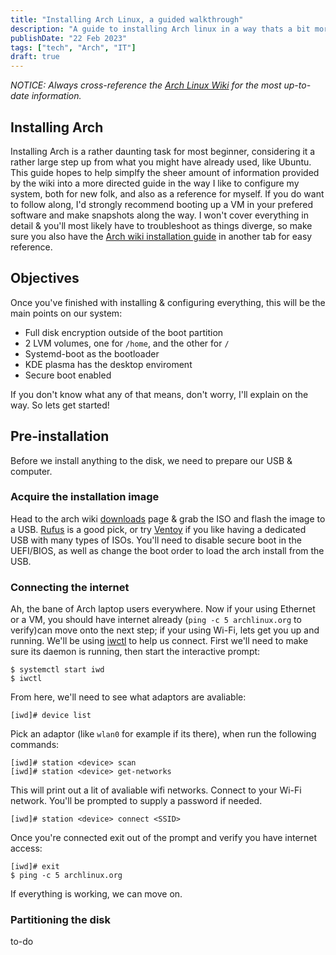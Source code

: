 ```yaml
---
title: "Installing Arch Linux, a guided walkthrough"
description: "A guide to installing Arch linux in a way thats a bit more guided, and can be used as a reference point"
publishDate: "22 Feb 2023"
tags: ["tech", "Arch", "IT"]
draft: true
---
```


_NOTICE: Always cross-reference the [Arch Linux Wiki](https://wiki.archlinux.org/) for the most up-to-date information._

## Installing Arch

Installing Arch is a rather daunting task for most beginner, considering it a rather large step up from what you might have already used, like Ubuntu. This guide hopes to help simplfy the sheer amount of information provided by the wiki into a more directed guide in the way I like to configure my system, both for new folk, and also as a reference for myself. If you do want to follow along, I'd strongly recommend booting up a VM in your prefered software and make snapshots along the way. I won't cover everything in detail & you'll most likely have to troubleshoot as things diverge, so make sure you also have the [Arch wiki installation guide](https://wiki.archlinux.org/title/Installation_guide) in another tab for easy reference.

## Objectives

Once you've finished with installing & configuring everything, this will be the main points on our system:

- Full disk encryption outside of the boot partition
- 2 LVM volumes, one for `/home`, and the other for `/`
- Systemd-boot as the bootloader
- KDE plasma has the desktop enviroment
- Secure boot enabled

If you don't know what any of that means, don't worry, I'll explain on the way. So lets get started!

## Pre-installation

Before we install anything to the disk, we need to prepare our USB & computer.

### Acquire the installation image

Head to the arch wiki [downloads](https://archlinux.org/download/) page & grab the ISO and flash the image to a USB. [Rufus](https://rufus.ie) is a good pick, or try [Ventoy](https://www.ventoy.net) if you like having a dedicated USB with many types of ISOs. You'll need to disable secure boot in the UEFI/BIOS, as well as change the boot order to load the arch install from the USB.

### Connecting the internet

Ah, the bane of Arch laptop users everywhere. Now if your using Ethernet or a VM, you should have internet already (`ping -c 5 archlinux.org` to verify)can move onto the next step; if your using Wi-Fi, lets get you up and running.
We'll be using [iwctl](https://wiki.archlinux.org/title/Iwd#iwctl) to help us connect. First we'll need to make sure its daemon is running, then start the interactive prompt:

```
$ systemctl start iwd
$ iwctl
```

From here, we'll need to see what adaptors are avaliable:

```
[iwd]# device list
```

Pick an adaptor (like `wlan0` for example if its there), when run the following commands:

```
[iwd]# station <device> scan
[iwd]# station <device> get-networks
```

This will print out a lit of avaliable wifi networks. Connect to your Wi-Fi network. You'll be prompted to supply a password if needed.

```
[iwd]# station <device> connect <SSID>
```

Once you're connected exit out of the prompt and verify you have internet access:

```
[iwd]# exit
$ ping -c 5 archlinux.org
```

If everything is working, we can move on.

### Partitioning the disk

to-do
